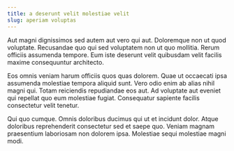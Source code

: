 ```yaml
---
title: a deserunt velit molestiae velit
slug: aperiam voluptas
---
```


Aut magni dignissimos sed autem aut vero qui aut. Doloremque non ut quod voluptate. Recusandae quo qui sed voluptatem non ut quo mollitia. Rerum officiis assumenda tempore. Eum iste deserunt velit quibusdam velit facilis maxime consequuntur architecto.

Eos omnis veniam harum officiis quos quas dolorem. Quae ut occaecati ipsa assumenda molestiae tempora aliquid sunt. Vero odio enim ab alias nihil magni qui. Totam reiciendis repudiandae eos aut. Ad voluptate aut eveniet qui repellat quo eum molestiae fugiat. Consequatur sapiente facilis consectetur velit tenetur.

Qui quo cumque. Omnis doloribus ducimus qui ut et incidunt dolor. Atque doloribus reprehenderit consectetur sed et saepe quo. Veniam magnam praesentium laboriosam non dolorem ipsa. Molestiae sequi molestiae magni modi.

